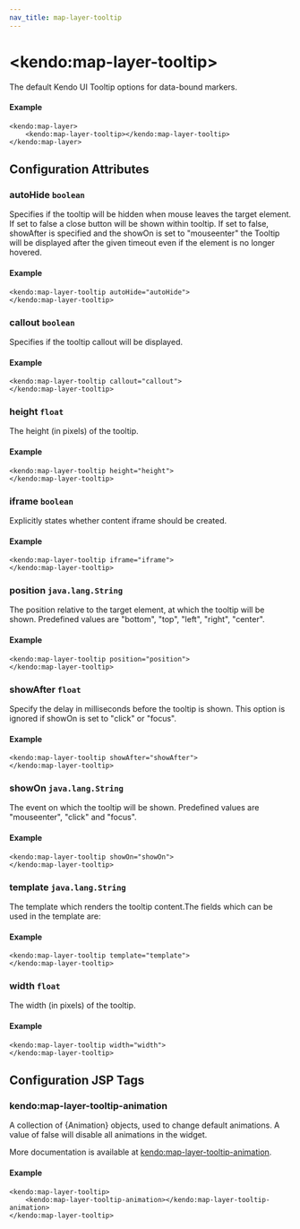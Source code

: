 ```yaml
---
nav_title: map-layer-tooltip
---
```


# \<kendo:map-layer-tooltip\>

The default Kendo UI Tooltip options for data-bound markers.

#### Example
    <kendo:map-layer>
        <kendo:map-layer-tooltip></kendo:map-layer-tooltip>
    </kendo:map-layer>

## Configuration Attributes

### autoHide `boolean`

Specifies if the tooltip will be hidden when mouse leaves the target element. If set to false a close button will be shown within tooltip. If set to false, showAfter is specified and the showOn is set to "mouseenter" the Tooltip will be displayed after the given timeout even if the element is no longer hovered.

#### Example
    <kendo:map-layer-tooltip autoHide="autoHide">
    </kendo:map-layer-tooltip>

### callout `boolean`

Specifies if the tooltip callout will be displayed.

#### Example
    <kendo:map-layer-tooltip callout="callout">
    </kendo:map-layer-tooltip>

### height `float`

The height (in pixels) of the tooltip.

#### Example
    <kendo:map-layer-tooltip height="height">
    </kendo:map-layer-tooltip>

### iframe `boolean`

Explicitly states whether content iframe should be created.

#### Example
    <kendo:map-layer-tooltip iframe="iframe">
    </kendo:map-layer-tooltip>

### position `java.lang.String`

The position relative to the target element, at which the tooltip will be shown. Predefined values are "bottom", "top", "left", "right", "center".

#### Example
    <kendo:map-layer-tooltip position="position">
    </kendo:map-layer-tooltip>

### showAfter `float`

Specify the delay in milliseconds before the tooltip is shown. This option is ignored if showOn is set to "click" or "focus".

#### Example
    <kendo:map-layer-tooltip showAfter="showAfter">
    </kendo:map-layer-tooltip>

### showOn `java.lang.String`

The event on which the tooltip will be shown. Predefined values are "mouseenter", "click" and "focus".

#### Example
    <kendo:map-layer-tooltip showOn="showOn">
    </kendo:map-layer-tooltip>

### template `java.lang.String`

The template which renders the tooltip content.The fields which can be used in the template are:

#### Example
    <kendo:map-layer-tooltip template="template">
    </kendo:map-layer-tooltip>

### width `float`

The width (in pixels) of the tooltip.

#### Example
    <kendo:map-layer-tooltip width="width">
    </kendo:map-layer-tooltip>


##  Configuration JSP Tags

### kendo:map-layer-tooltip-animation

A collection of {Animation} objects, used to change default animations. A value of false
will disable all animations in the widget.

More documentation is available at [kendo:map-layer-tooltip-animation](/api/wrappers/jsp/map/layer-tooltip-animation).

#### Example

    <kendo:map-layer-tooltip>
        <kendo:map-layer-tooltip-animation></kendo:map-layer-tooltip-animation>
    </kendo:map-layer-tooltip>

